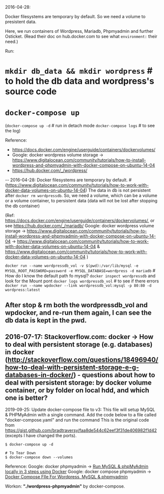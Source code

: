 2016-04-28:

Docker filesystems are temporary by default.
So we need a volume to presistent data.

Here, we run containers of Wordpress, Mariadb, Phpmyadmin and further Osticket. (Read their doc on hub.docker.com to see what `environment:` their need.)

Run:
# `mkdir db_data && mkdir wordpress` # to hold the db data and wordpress's source code
# `docker-compose up`

(`docker-compose up -d` # run in detach mode
`docker-compose logs` # to see the log)

Reference:
* https://docs.docker.com/engine/userguide/containers/dockervolumes/
* Google: docker wordpress volume storage -> https://www.digitalocean.com/community/tutorials/how-to-install-wordpress-and-phpmyadmin-with-docker-compose-on-ubuntu-14-04
* https://hub.docker.com/_/wordpress/

--
2016-04-28:
Docker filesystems are temporary by default. #  (https://www.digitalocean.com/community/tutorials/how-to-work-with-docker-data-volumes-on-ubuntu-14-04)
The data in db is not persistent after `docker rm wordpressdb`.
So, we need a volume, which can be a volume or a volume container, to persistent data (data will not be lost after stopping the db container)

(Ref:
https://docs.docker.com/engine/userguide/containers/dockervolumes/, or see https://hub.docker.com/_/mariadb/
Google: docker wordpress volume storage -> https://www.digitalocean.com/community/tutorials/how-to-install-wordpress-and-phpmyadmin-with-docker-compose-on-ubuntu-14-04 -> https://www.digitalocean.com/community/tutorials/how-to-work-with-docker-data-volumes-on-ubuntu-14-04 & https://www.digitalocean.com/community/tutorials/how-to-work-with-docker-data-volumes-on-ubuntu-14-04
)

`docker run --name wordpressdb_vol -v $(pwd):/var/lib/mysql -e MYSQL_ROOT_PASSWORD=password -e MYSQL_DATABASE=wordpress -d mariadb` # How do I know the default path fo mysql? `docker inspect wordpressdb` and look for the Mount pont
`docker logs wordpressdb_vol` # to see if there errors
`docker run --name wpdocker --link wordpressdb_vol:mysql -p 80:80 -d wordpress:latest`

After stop & rm both the wordpressdb_vol and wpdocker, and re-run them again, I can see the db data is kept in the pwd.
--
2016-07-17:
Stackoverflow.com: docker -> How to deal with persistent storage (e.g. databases) in docker (http://stackoverflow.com/questions/18496940/how-to-deal-with-persistent-storage-e-g-databases-in-docker/) - questions about how to deal with persistent storage: by docker volume container, or by folder on local hdd, and which one is better?
--
2019-09-25: 
Update docker-compose file to v3: This file will setup MySQL & PHPMyAdmin with a single command. Add the code below to a file called "docker-compose.yaml" and run the command
This is the original code from https://gist.github.com/bradtraversy/faa8de544c62eef3f31de406982f1d42 (excepts I have changed the ports).

```
$ docker-compose up -d

# To Tear Down
$ docker-compose down --volumes
```

Reference:
Google: docker phpmyadmin -> [Run MySQL & phpMyAdmin locally in 3 steps using Docker](https://medium.com/@migueldoctor/run-mysql-phpmyadmin-locally-in-3-steps-using-docker-74eb735fa1fc)
Google: docker compose phpmyadmin -> [Docker Compose FIle For Wordpress, MySQL & phpmyadmin](https://gist.github.com/bradtraversy/faa8de544c62eef3f31de406982f1d42)

Workon: **"./wordpress-phpmyadmin"** by docker-compose.
